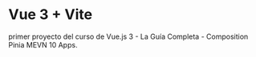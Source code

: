 # Vue 3 + Vite

primer proyecto del curso de Vue.js 3 - La Guía Completa - Composition Pinia MEVN 10 Apps.

